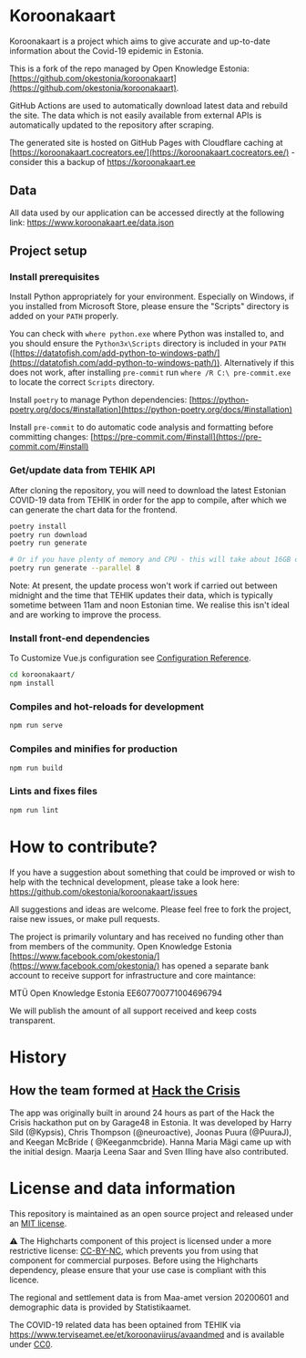 # Koroonakaart

Koroonakaart is a project which aims to give accurate and up-to-date information about the Covid-19 epidemic in Estonia.

This is a fork of the repo managed by Open Knowledge
Estonia: [https://github.com/okestonia/koroonakaart](https://github.com/okestonia/koroonakaart).

GitHub Actions are used to automatically download latest data and rebuild the site. The data which is not easily
available from external APIs is automatically updated to the repository after scraping.

The generated site is hosted on GitHub Pages with Cloudflare caching
at [https://koroonakaart.cocreators.ee/](https://koroonakaart.cocreators.ee/) - consider this a backup
of https://koroonakaart.ee

## Data

All data used by our application can be accessed directly at the following link: https://www.koroonakaart.ee/data.json

## Project setup

### Install prerequisites

Install Python appropriately for your environment. Especially on Windows, if you installed from Microsoft Store, please ensure the "Scripts" directory is added on your `PATH` properly.

You can check with `where python.exe` where Python was installed to, and you should ensure the `Python3x\Scripts` directory is included in your `PATH` ([https://datatofish.com/add-python-to-windows-path/](https://datatofish.com/add-python-to-windows-path/)). Alternatively if this does not work, after installing `pre-commit` run `where /R C:\ pre-commit.exe` to locate the correct `Scripts` directory.

Install `poetry` to manage Python
dependencies: [https://python-poetry.org/docs/#installation](https://python-poetry.org/docs/#installation)

Install `pre-commit` to do automatic code analysis and formatting before committing changes: [https://pre-commit.com/#install](https://pre-commit.com/#install)

### Get/update data from TEHIK API

After cloning the repository, you will need to download the latest Estonian COVID-19 data from TEHIK in order for the
app to compile, after which we can generate the chart data for the frontend.

```bash
poetry install
poetry run download
poetry run generate

# Or if you have plenty of memory and CPU - this will take about 16GB of RAM
poetry run generate --parallel 8
```

Note: At present, the update process won't work if carried out between midnight and the time that TEHIK updates their
data, which is typically sometime between 11am and noon Estonian time. We realise this isn't ideal and are working to
improve the process.

### Install front-end dependencies

To Customize Vue.js configuration see [Configuration Reference](https://cli.vuejs.org/config/).

```bash
cd koroonakaart/
npm install
```

### Compiles and hot-reloads for development

```bash
npm run serve
```

### Compiles and minifies for production

```bash
npm run build
```

### Lints and fixes files

```bash
npm run lint
```

# How to contribute?

If you have a suggestion about something that could be improved or wish to help with the technical development, please
take a look here: https://github.com/okestonia/koroonakaart/issues

All suggestions and ideas are welcome. Please feel free to fork the project, raise new issues, or make pull requests.

The project is primarily voluntary and has received no funding other than from members of the community. Open Knowledge
Estonia [https://www.facebook.com/okestonia/](https://www.facebook.com/okestonia/) has opened a separate bank account to
receive support for infrastructure and core maintance:

MTÜ Open Knowledge Estonia EE607700771004696794

We will publish the amount of all support received and keep costs transparent.

# History

## How the team formed at [Hack the Crisis](https://www.facebook.com/events/204692110602347/)

The app was originally built in around 24 hours as part of the Hack the Crisis hackathon put on by Garage48 in Estonia.
It was developed by Harry Sild (@Kypsis), Chris Thompson (@neuroactive), Joonas Puura (@PuuraJ), and Keegan McBride (
@Keeganmcbride). Hanna Maria Mägi came up with the initial design. Maarja Leena Saar and Sven Illing have also
contributed.

# License and data information

This repository is maintained as an open source project and released under an [MIT license](LICENSE).

⚠️ The Highcharts component of this project is licensed under a more restrictive
license: [CC-BY-NC](https://creativecommons.org/licenses/by-nc/4.0/), which prevents you from using that component for
commercial purposes. Before using the Highcharts dependency, please ensure that your use case is compliant with this
licence.

The regional and settlement data is from Maa-amet version 20200601 and demographic data is provided by Statistikaamet.

The COVID-19 related data has been optained from TEHIK via https://www.terviseamet.ee/et/koroonaviirus/avaandmed and is
available under [CC0](LICENSE-data).

